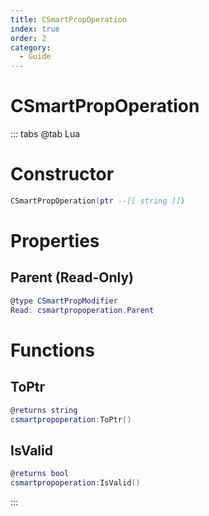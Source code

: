 ```yaml
---
title: CSmartPropOperation
index: true
order: 2
category:
  - Guide
---
```


# CSmartPropOperation

::: tabs
@tab Lua
# Constructor
```lua
CSmartPropOperation(ptr --[[ string ]])
```
# Properties
## Parent (Read-Only)
```lua
@type CSmartPropModifier
Read: csmartpropoperation.Parent
```
# Functions
## ToPtr
```lua
@returns string
csmartpropoperation:ToPtr()
```
## IsValid
```lua
@returns bool
csmartpropoperation:IsValid()
```

:::